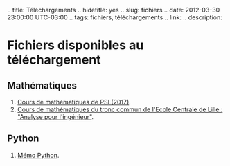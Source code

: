 .. title: Téléchargements
.. hidetitle: yes
.. slug: fichiers
.. date: 2012-03-30 23:00:00 UTC-03:00
.. tags: fichiers, téléchargements
.. link:
.. description:

# Fichiers disponibles au téléchargement

## Mathématiques

1. [Cours de mathématiques de PSI (2017)](/math.pdf).
2. [Cours de mathématiques du tronc commun de l'Ecole Centrale de Lille : "Analyse pour l'ingénieur"](/math-ing.pdf).

## Python

1. [Mémo Python](/python.pdf).
